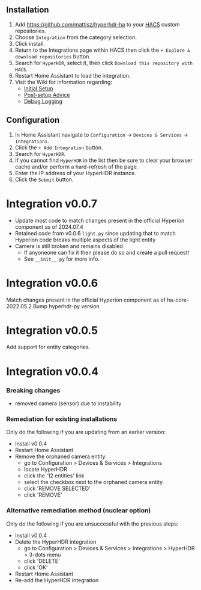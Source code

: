 <!-- {% if not installed %} -->

## Installation

1. Add <https://github.com/mattisz/hyperhdr-ha> to your [HACS](https://hacs.xyz/) custom repositories.
1. Choose `Integration` from the category selection.
1. Click install.
1. Return to the Integrations page within HACS then click the `+ Explore & download repositories` button.
1. Search for `HyperHDR`, select it, then click `Download this repository with HACS`.
1. Restart Home Assistant to load the integration.
1. Visit the Wiki for information regarding: 
    - [Initial Setup](https://github.com/mattisz/hyperhdr-ha/wiki#initial-setup)
    - [Post-setup Advice](https://github.com/mattisz/hyperhdr-ha/wiki#post-setup-advice)
    - [Debug Logging](https://github.com/mattisz/hyperhdr-ha/wiki#debug-logging)

## Configuration

1. In Home Assistant navigate to `Configuration` -> `Devices & Services` -> `Integrations`.
1. Click the `+ Add Integration` button.
1. Search for `HyperHDR`.
1. If you cannot find `HyperHDR` in the list then be sure to clear your browser cache and/or perform a hard-refresh of the page.
1. Enter the IP address of your HyperHDR instance.
1. Click the `Submit` button.

<!-- {% endif %} -->

<!-- {% if installed %} -->
# Integration v0.0.7

- Update most code to match changes present in the official Hyperion component as of 2024.07.4
- Retained code from v0.0.6 `light.py` since updating that to match Hyperion code breaks multiple aspects of the light entity
- Camera is still broken and remains disabled
    - If anyoneone can fix it then please do so and create a pull request!
    - See `__init__.py` for more info.

# Integration v0.0.6

Match changes present in the official Hyperion component as of ha-core-2022.05.2
Bump hyperhdr-py version

# Integration v0.0.5

Add support for entity categories.

# Integration v0.0.4

### Breaking changes

- removed camera (sensor) due to instability

### Remediation for existing installations

Only do the following if you are updating from an earlier version:

- Install v0.0.4
- Restart Home Assistant
- Remove the orphaned camera entity
  - go to Configuration > Devices & Services > Integrations
  - locate HyperHDR
  - click the '12 entities' link
  - select the checkbox next to the orphaned camera entity
  - click 'REMOVE SELECTED'
  - click 'REMOVE'

### Alternative remediation method (nuclear option)

Only do the following if you are unsuccessful with the previous steps:

- Install v0.0.4
- Delete the HyperHDR integration
  - go to Configuration > Devices & Services > Integrations > HyperHDR > 3-dots menu
  - click 'DELETE'
  - click 'OK'
- Restart Home Assistant
- Re-add the HyperHDR integration
<!-- {% endif %} -->
